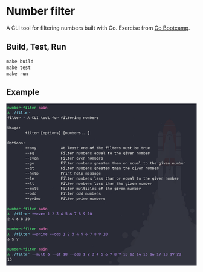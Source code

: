 # Number filter
A CLI tool for filtering numbers built with Go.
Exercise from [Go Bootcamp](https://playbook.one2n.in/go-bootcamp).

## Build, Test, Run
```shell
make build
make test
make run
```

## Example
![number-filter.png](./number-filter.png)

